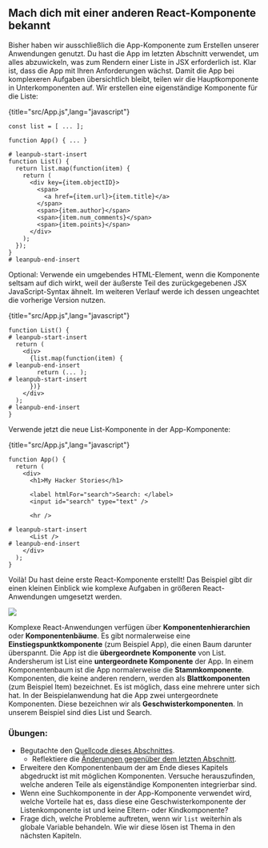 ## Mach dich mit einer anderen React-Komponente bekannt

Bisher haben wir ausschließlich die App-Komponente zum Erstellen unserer Anwendungen genutzt. Du hast die App im letzten Abschnitt verwendet, um alles abzuwickeln, was zum Rendern einer Liste in JSX erforderlich ist. Klar ist, dass die App mit Ihren Anforderungen wächst. Damit die App bei komplexeren Aufgaben übersichtlich bleibt, teilen wir die Hauptkomponente in Unterkomponenten auf. Wir erstellen eine eigenständige Komponente für die Liste:

{title="src/App.js",lang="javascript"}
~~~~~~~
const list = [ ... ];

function App() { ... }

# leanpub-start-insert
function List() {
  return list.map(function(item) {
    return (
      <div key={item.objectID}>
        <span>
          <a href={item.url}>{item.title}</a>
        </span>
        <span>{item.author}</span>
        <span>{item.num_comments}</span>
        <span>{item.points}</span>
      </div>
    );
  });
}
# leanpub-end-insert
~~~~~~~

Optional: Verwende ein umgebendes HTML-Element, wenn die Komponente seltsam auf dich wirkt, weil der äußerste Teil des zurückgegebenen JSX JavaScript-Syntax ähnelt. Im weiteren Verlauf werde ich dessen ungeachtet die vorherige Version nutzen.

{title="src/App.js",lang="javascript"}
~~~~~~~
function List() {
# leanpub-start-insert
  return (
    <div>
      {list.map(function(item) {
# leanpub-end-insert
        return (... );
# leanpub-start-insert
      })}
    </div>
  );
# leanpub-end-insert
}
~~~~~~~

Verwende jetzt die neue List-Komponente in der App-Komponente:

{title="src/App.js",lang="javascript"}
~~~~~~~
function App() {
  return (
    <div>
      <h1>My Hacker Stories</h1>

      <label htmlFor="search">Search: </label>
      <input id="search" type="text" />

      <hr />

# leanpub-start-insert
      <List />
# leanpub-end-insert
    </div>
  );
}
~~~~~~~

Voilà! Du hast deine erste React-Komponente erstellt! Das Beispiel gibt dir einen kleinen Einblick wie komplexe Aufgaben in größeren React-Anwendungen umgesetzt werden.

![](images/component-tree.png)

Komplexe React-Anwendungen verfügen über **Komponentenhierarchien** oder **Komponentenbäume**. Es gibt normalerweise eine **Einstiegspunktkomponente** (zum Beispiel App), die einen Baum darunter überspannt. Die App ist die **übergeordnete Komponente** von List. Andersherum ist List eine **untergeordnete Komponente** der App. In einem Komponentenbaum ist die App normalerweise die **Stammkomponente**. Komponenten, die keine anderen rendern, werden als **Blattkomponenten** (zum Beispiel Item) bezeichnet. Es ist möglich, dass eine mehrere unter sich hat. In der Beispielanwendung hat die App zwei untergeordnete Komponenten. Diese bezeichnen wir als **Geschwisterkomponenten**. In unserem Beispiel sind dies List und Search.

### Übungen:

* Begutachte den [Quellcode dieses Abschnittes](https://codesandbox.io/s/github/the-road-to-learn-react/hacker-stories/tree/hs/Meet-another-React-Component).
  * Reflektiere die [Änderungen gegenüber dem letzten Abschnitt](https://github.com/the-road-to-learn-react/hacker-stories/compare/hs/Lists-in-React...hs/Meet-another-React-Component?expand=1).
* Erweitere den Komponentenbaum der am Ende dieses Kapitels abgedruckt ist mit möglichen Komponenten. Versuche herauszufinden, welche anderen Teile als eigenständige Komponenten integrierbar sind.
* Wenn eine Suchkomponente in der App-Komponente verwendet wird, welche Vorteile hat es, dass diese eine Geschwisterkomponente der Listenkomponente ist und keine Eltern- oder Kindkomponente?
* Frage dich, welche Probleme auftreten, wenn wir `list` weiterhin als globale Variable behandeln. Wie wir diese lösen ist Thema in den nächsten Kapiteln.
